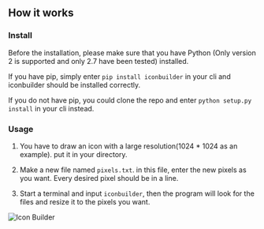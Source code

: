 ## How it works

### Install

Before the installation, please make sure that you have Python (Only version 2 is supported and only 2.7 have been tested) installed.

If you have pip, simply enter ```pip install iconbuilder``` in your cli and iconbuilder should be installed correctly.

If you do not have pip, you could clone the repo and enter ```python setup.py install``` in your cli instead.

### Usage

1. You have to draw an icon with a large resolution(1024 * 1024 as an example). put it in your directory.

2. Make a new file named ```pixels.txt```. in this file, enter the new pixels as you want. Every desired pixel should be in a line.

3. Start a terminal and input ```iconbuilder```, then the program will look for the files and resize it to the pixels you want.


![Icon Builder](https://ws4.sinaimg.cn/large/651b652ejw1f7iylxdtskj20ie0j8q6i.jpg)